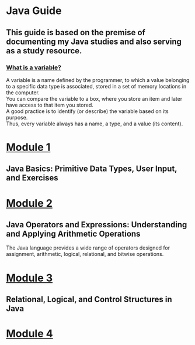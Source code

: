 # Java Guide

## This guide is based on the premise of documenting my Java studies and also serving as a study resource.

### [What is a variable?](#variable)

A variable is a name defined by the programmer, to which a value belonging to a specific data type is associated, stored in a set of memory locations in the computer. <br>
You can compare the variable to a box, where you store an item and later have access to that item you stored.<br>
A good practice is to identify (or describe) the variable based on its purpose.<br>
Thus, every variable always has a name, a type, and a value (its content).<br>

# [Module 1](src/Md01/Module.md)

## Java Basics: Primitive Data Types, User Input, and Exercises

# [Module 2](src/Md02/Module.md)

## Java Operators and Expressions: Understanding and Applying Arithmetic Operations
The Java language provides a wide range of operators designed for assignment, arithmetic, logical, relational, and bitwise operations.

# [Module 3](src/Md03/Module.md)

## Relational, Logical, and Control Structures in Java

# [Module 4](src/Md04/Module.md)



